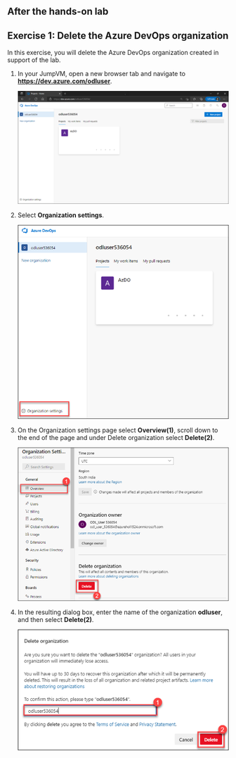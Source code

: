 ## After the hands-on lab

## Exercise 1: Delete the Azure DevOps organization

In this exercise, you will delete the Azure DevOps organization created in support of the lab.

1. In your JumpVM, open a new browser tab and navigate to **https://dev.azure.com/odluser<inject key="DeploymentID" enableCopy="false" />**.

   ![img](./images/img1.png)

2. Select **Organization settings**.

   ![img](./images/img2.png)

3. On the Organization settings page select **Overview(1)**, scroll down to the end of the page and under Delete organization select **Delete(2)**.

   ![img](./images/img3.png)

4. In the resulting dialog box, enter the name of the organization **odluser<inject key="DeploymentID" enableCopy="false" />**, and then select **Delete(2)**.

   ![img](./images/img4.png)




